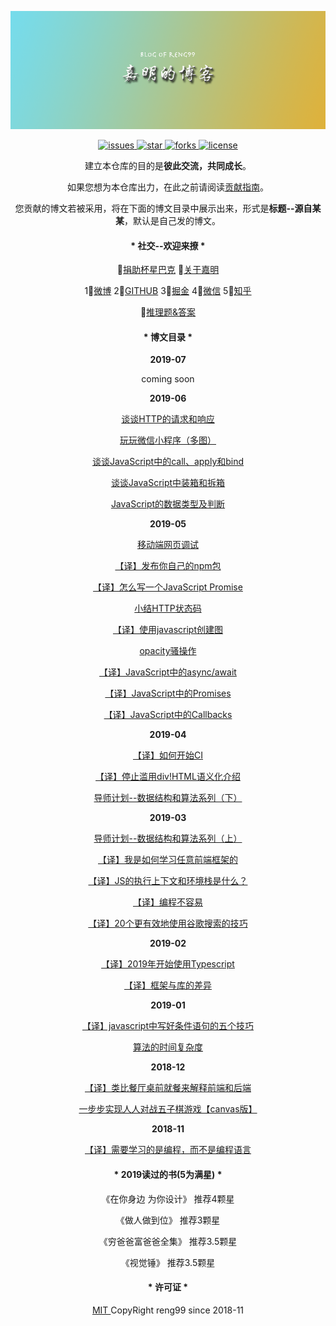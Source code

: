 <p align="center"><a href="https://github.com/reng99/blogs"><img src="./src/imgs/banner.png" alt="banner" /></a></p>

<p align="center">
    <a href="https://github.com/reng99/blogs/issues">
        <img src="https://img.shields.io/github/issues/reng99/blogs.svg" alt="issues"/>
    </a>
    <a href="https://github.com/reng99/blogs/stargazers">
        <img src="https://img.shields.io/github/stars/reng99/blogs.svg" alt="star"/>
    </a>
    <a href="https://github.com/reng99/blogs/network/members">
        <img src="https://img.shields.io/github/forks/reng99/blogs.svg" alt="forks"/>
    </a>
    <a href="https://github.com/reng99/blogs/blob/master/LICENSE">
        <img src="https://img.shields.io/github/license/reng99/blogs.svg" alt="license"/>
    </a>
</p>

<p align="center">建立本仓库的目的是<b>彼此交流，共同成长</b>。</p>
<p align="center">如果您想为本仓库出力，在此之前请阅读<a href="./CONTRIBUTING.md">贡献指南</a>。</p>
<p align="center">您贡献的博文若被采用，将在下面的博文目录中展示出来，形式是<b>标题--源自某某</b>，默认是自己发的博文。</p>

<h4 align="center">* 社交--欢迎来撩 *</h4>

<p align="center">
    💓<a href="./src/other/donate.md">捐助杯星巴克</a>
    🏃<a href="./src/other/resume.md">关于嘉明</a>
</p>
<p align="center">
    1⃣️<a href="https://weibo.com/reng99">微博</a> 
    2⃣️<a href="https://github.com/reng99">GITHUB</a> 
    3⃣️<a href="https://juejin.im/user/5a00493f5188252c224d6475">掘金</a> 
    4⃣️<a href="./src/other/resume.md">微信</a> 
    5⃣️<a href="https://www.zhihu.com/people/reng99/activities">知乎</a> 
</p>

<p align="center">
    🧠<a href="./src/mystery/README.md">推理题&答案</a> 
</p>

<h4 align="center">* 博文目录 *</h4>

<p align="center"><b>2019-07</b></p> 
<p align="center">coming soon</p>

<p align="center"><b>2019-06</b></p> 
<p align="center"><a href="https://github.com/reng99/blogs/issues/31">谈谈HTTP的请求和响应</a></p>
<p align="center"><a href="https://github.com/reng99/blogs/issues/30">玩玩微信小程序（多图）</a></p>
<p align="center"><a href="https://github.com/reng99/blogs/issues/29">谈谈JavaScript中的call、apply和bind</a></p>
<p align="center"><a href="https://github.com/reng99/blogs/issues/28">谈谈JavaScript中装箱和拆箱</a></p>
<p align="center"><a href="https://github.com/reng99/blogs/issues/27">JavaScript的数据类型及判断</a></p>

<p align="center"><b>2019-05</b></p>
<p align="center"><a href="https://github.com/reng99/blogs/issues/26">移动端网页调试</a></p>
<p align="center"><a href="https://github.com/reng99/blogs/issues/25">【译】发布你自己的npm包</a></p>
<p align="center"><a href="https://github.com/reng99/blogs/issues/24">【译】怎么写一个JavaScript Promise</a></p>
<p align="center"><a href="https://github.com/reng99/blogs/issues/23">小结HTTP状态码</a></p>
<p align="center"><a href="https://github.com/reng99/blogs/issues/22">【译】使用javascript创建图</a></p>
<p align="center"><a href="https://github.com/reng99/blogs/issues/21">opacity骚操作</a></p>
<p align="center"><a href="https://github.com/reng99/blogs/issues/20">【译】JavaScript中的async/await</a></p>
<p align="center"><a href="https://github.com/reng99/blogs/issues/19">【译】JavaScript中的Promises</a></p>
<p align="center"><a href="https://github.com/reng99/blogs/issues/18">【译】JavaScript中的Callbacks</a></p>

<p align="center"><b>2019-04</b></p>
<p align="center"><a href="https://github.com/reng99/blogs/issues/17">【译】如何开始CI</a></p>
<p align="center"><a href="https://github.com/reng99/blogs/issues/16">【译】停止滥用div!HTML语义化介绍</a></p>
<p align="center"><a href="https://github.com/reng99/blogs/issues/15">导师计划--数据结构和算法系列（下）</a></p>

<p align="center"><b>2019-03</b></p>
<p align="center"><a href="https://github.com/reng99/blogs/issues/14">导师计划--数据结构和算法系列（上）</a></p>
<p align="center"><a href="https://github.com/reng99/blogs/issues/12">【译】我是如何学习任意前端框架的</a></p>
<p align="center"><a href="https://github.com/reng99/blogs/issues/11">【译】JS的执行上下文和环境栈是什么？</a></p>
<p align="center"><a href="https://github.com/reng99/blogs/issues/10">【译】编程不容易</a></p>
<p align="center"><a href="https://github.com/reng99/blogs/issues/9">【译】20个更有效地使用谷歌搜索的技巧</a></p>

<p align="center"><b align="center">2019-02</b></p>
<p align="center"><a href="https://github.com/reng99/blogs/issues/8">【译】2019年开始使用Typescript</a></p>
<p align="center"><a href="https://github.com/reng99/blogs/issues/7">【译】框架与库的差异</a></p>

<p align="center"><b>2019-01</b></p>
<p align="center"><a href="https://github.com/reng99/blogs/issues/6">【译】javascript中写好条件语句的五个技巧</a></p>
<p align="center"><a href="https://github.com/reng99/blogs/issues/5">算法的时间复杂度</a></p>

<p align="center"><b>2018-12</b></p>
<p align="center"><a href="https://github.com/reng99/blogs/issues/4">【译】类比餐厅桌前就餐来解释前端和后端</a></p>
<p align="center"><a href="https://github.com/reng99/blogs/issues/3">一步步实现人人对战五子棋游戏【canvas版】</a></p>

<p align="center"><b>2018-11</b></center>
<p align="center"><a href="https://github.com/reng99/blogs/issues/1">【译】需要学习的是编程，而不是编程语言</a></p>

<h4 align="center">* 2019读过的书(5为满星) *</h4>
<p align="center">《在你身边 为你设计》 推荐4颗星</p>
<p align="center">《做人做到位》 推荐3颗星</p>
<p align="center">《穷爸爸富爸爸全集》 推荐3.5颗星</p>
<p align="center">《视觉锤》 推荐3.5颗星</p>

<h4 align="center">* 许可证 *</h4>
<p align="center"><a href="./LICENSE">MIT </a>CopyRight reng99 since 2018-11</p>
